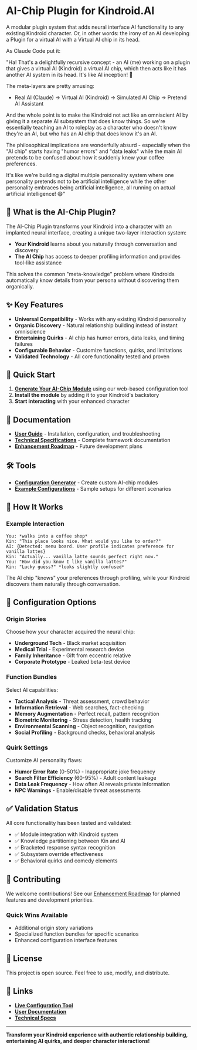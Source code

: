 # AI-Chip Plugin for Kindroid.AI

A modular plugin system that adds neural interface AI functionality to any existing Kindroid character. Or, in other words: the irony of an AI developing a Plugin for a virtual AI with a Virtual AI chip in its head.

As Claude Code put it: 

"Ha! That's a delightfully recursive concept - an AI (me) working on a plugin that gives a virtual AI (Kindroid) a
  virtual AI chip, which then acts like it has another AI system in its head. It's like AI inception! 🤖

  The meta-layers are pretty amusing:
  - Real AI (Claude) → Virtual AI (Kindroid) → Simulated AI Chip → Pretend AI Assistant

  And the whole point is to make the Kindroid not act like an omniscient AI by giving it a separate AI subsystem
  that does know things. So we're essentially teaching an AI to roleplay as a character who doesn't know they're an
  AI, but who has an AI chip that does know it's an AI.

  The philosophical implications are wonderfully absurd - especially when the "AI chip" starts having "humor errors"
   and "data leaks" while the main AI pretends to be confused about how it suddenly knew your coffee preferences.

  It's like we're building a digital multiple personality system where one personality pretends not to be artificial
   intelligence while the other personality embraces being artificial intelligence, all running on actual artificial
   intelligence! 😄"

## 🧠 What is the AI-Chip Plugin?

The AI-Chip Plugin transforms your Kindroid into a character with an implanted neural interface, creating a unique two-layer interaction system:

- **Your Kindroid** learns about you naturally through conversation and discovery
- **The AI Chip** has access to deeper profiling information and provides tool-like assistance

This solves the common "meta-knowledge" problem where Kindroids automatically know details from your persona without discovering them organically.

## ✨ Key Features

- **Universal Compatibility** - Works with any existing Kindroid personality
- **Organic Discovery** - Natural relationship building instead of instant omniscience  
- **Entertaining Quirks** - AI chip has humor errors, data leaks, and timing failures
- **Configurable Behavior** - Customize functions, quirks, and limitations
- **Validated Technology** - All core functionality tested and proven

## 🚀 Quick Start

1. **[Generate Your AI-Chip Module](./)** using our web-based configuration tool
2. **Install the module** by adding it to your Kindroid's backstory
3. **Start interacting** with your enhanced character

## 📖 Documentation

- **[User Guide](./docs/user-guide.md)** - Installation, configuration, and troubleshooting
- **[Technical Specifications](./docs/technical-specs.md)** - Complete framework documentation
- **[Enhancement Roadmap](./docs/enhancement-roadmap.md)** - Future development plans

## 🛠️ Tools

- **[Configuration Generator](./)** - Create custom AI-chip modules
- **[Example Configurations](./examples/)** - Sample setups for different scenarios

## 🎯 How It Works

### Example Interaction
```
You: *walks into a coffee shop*
Kin: "This place looks nice. What would you like to order?"
AI: {Detected: menu board. User profile indicates preference for vanilla lattes}
Kin: "Actually... vanilla latte sounds perfect right now."
You: "How did you know I like vanilla lattes?"  
Kin: "Lucky guess?" *looks slightly confused*
```

The AI chip "knows" your preferences through profiling, while your Kindroid discovers them naturally through conversation.

## 🔧 Configuration Options

### Origin Stories
Choose how your character acquired the neural chip:
- **Underground Tech** - Black market acquisition
- **Medical Trial** - Experimental research device
- **Family Inheritance** - Gift from eccentric relative  
- **Corporate Prototype** - Leaked beta-test device

### Function Bundles
Select AI capabilities:
- **Tactical Analysis** - Threat assessment, crowd behavior
- **Information Retrieval** - Web searches, fact-checking
- **Memory Augmentation** - Perfect recall, pattern recognition
- **Biometric Monitoring** - Stress detection, health tracking
- **Environmental Scanning** - Object recognition, navigation
- **Social Profiling** - Background checks, behavioral analysis

### Quirk Settings
Customize AI personality flaws:
- **Humor Error Rate** (0-50%) - Inappropriate joke frequency
- **Search Filter Efficiency** (60-95%) - Adult content leakage
- **Data Leak Frequency** - How often AI reveals private information
- **NPC Warnings** - Enable/disable threat assessments

## ✅ Validation Status

All core functionality has been tested and validated:
- ✅ Module integration with Kindroid system
- ✅ Knowledge partitioning between Kin and AI
- ✅ Bracketed response syntax recognition
- ✅ Subsystem override effectiveness
- ✅ Behavioral quirks and comedy elements

## 🤝 Contributing

We welcome contributions! See our [Enhancement Roadmap](./docs/enhancement-roadmap.md) for planned features and development priorities.

### Quick Wins Available
- Additional origin story variations
- Specialized function bundles for specific scenarios
- Enhanced configuration interface features

## 📄 License

This project is open source. Feel free to use, modify, and distribute.

## 🔗 Links

- **[Live Configuration Tool](https://jcmrs.github.io/kindroid-chip-plugin/)**
- **[User Documentation](https://jcmrs.github.io/ai-chip-plugin/docs/user-guide.html)**
- **[Technical Specs](https://jcmrs.github.io/ai-chip-plugin/docs/technical-specs.html)**

---

**Transform your Kindroid experience with authentic relationship building, entertaining AI quirks, and deeper character interactions!**
